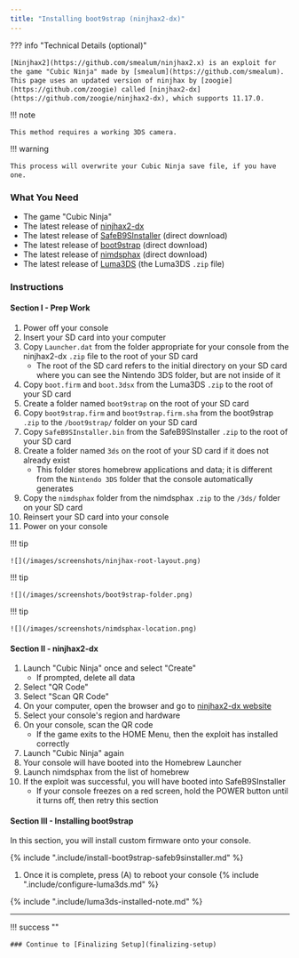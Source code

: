 ```yaml
---
title: "Installing boot9strap (ninjhax2-dx)"
---
```


??? info "Technical Details (optional)"

    [Ninjhax2](https://github.com/smealum/ninjhax2.x) is an exploit for the game "Cubic Ninja" made by [smealum](https://github.com/smealum). This page uses an updated version of ninjhax by [zoogie](https://github.com/zoogie) called [ninjhax2-dx](https://github.com/zoogie/ninjhax2-dx), which supports 11.17.0.

!!! note

    This method requires a working 3DS camera.

!!! warning

    This process will overwrite your Cubic Ninja save file, if you have one.

### What You Need

* The game "Cubic Ninja"
* The latest release of [ninjhax2-dx](https://github.com/zoogie/ninjhax2-dx/releases)
* The latest release of [SafeB9SInstaller](https://github.com/d0k3/SafeB9SInstaller/releases/download/v0.0.7/SafeB9SInstaller-20170605-122940.zip) (direct download)
* The latest release of [boot9strap](https://github.com/SciresM/boot9strap/releases/download/1.4/boot9strap-1.4.zip) (direct download)
* The latest release of [nimdsphax](https://github.com/luigoalma/nimdsphax/releases/download/v1.0/nimdsphax_v1.0.zip) (direct download)
* The latest release of [Luma3DS](https://github.com/LumaTeam/Luma3DS/releases/latest) (the Luma3DS `.zip` file)

### Instructions

#### Section I - Prep Work

1. Power off your console
1. Insert your SD card into your computer
1. Copy `Launcher.dat` from the folder appropriate for your console from the ninjhax2-dx `.zip` file to the root of your SD card
    + The root of the SD card refers to the initial directory on your SD card where you can see the Nintendo 3DS folder, but are not inside of it
1. Copy `boot.firm` and `boot.3dsx` from the Luma3DS `.zip` to the root of your SD card
1. Create a folder named `boot9strap` on the root of your SD card
1. Copy `boot9strap.firm` and `boot9strap.firm.sha` from the boot9strap `.zip` to the `/boot9strap/` folder on your SD card
1. Copy `SafeB9SInstaller.bin` from the SafeB9SInstaller `.zip` to the root of your SD card
1. Create a folder named `3ds` on the root of your SD card if it does not already exist
    + This folder stores homebrew applications and data; it is different from the `Nintendo 3DS` folder that the console automatically generates
1. Copy the `nimdsphax` folder from the nimdsphax `.zip` to the `/3ds/` folder on your SD card
1. Reinsert your SD card into your console
1. Power on your console

!!! tip

    ![](/images/screenshots/ninjhax-root-layout.png)

!!! tip

    ![](/images/screenshots/boot9strap-folder.png)

!!! tip

    ![](/images/screenshots/nimdsphax-location.png)

#### Section II - ninjhax2-dx

1. Launch "Cubic Ninja" once and select "Create"
    + If prompted, delete all data
1. Select "QR Code"
1. Select "Scan QR Code"
1. On your computer, open the browser and go to [ninjhax2-dx website](https://zoogie.github.io/web/nh2dx/)
1. Select your console's region and hardware
1. On your console, scan the QR code
    + If the game exits to the HOME Menu, then the exploit has installed correctly
1. Launch "Cubic Ninja" again
1. Your console will have booted into the Homebrew Launcher
1. Launch nimdsphax from the list of homebrew
1. If the exploit was successful, you will have booted into SafeB9SInstaller
    + If your console freezes on a red screen, hold the POWER button until it turns off, then retry this section

#### Section III - Installing boot9strap

In this section, you will install custom firmware onto your console.

{% include ".include/install-boot9strap-safeb9sinstaller.md" %}
1. Once it is complete, press (A) to reboot your console
{% include ".include/configure-luma3ds.md" %}

{% include ".include/luma3ds-installed-note.md" %}

___

!!! success ""

    ### Continue to [Finalizing Setup](finalizing-setup)
